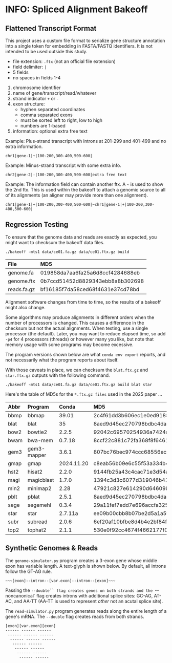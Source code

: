 INFO: Spliced Alignment Bakeoff
===============================

## Flattened Transcript Format ##

This project uses a custom file format to serialize gene structure annotation
into a single token for embedding in FASTA/FASTQ identifiers. It is not
intended to be used outside this study.

- file extension: `.ftx` (not an official file extension)
- field delimiter: `|`
- 5 fields
- no spaces in fields 1-4

1. chromosome identifier
2. name of gene/transcript/read/whatever
3. strand indicator `+` or `-`
4. exon structure:
	- hyphen separated coordinates
	- comma separated exons
	- must be sorted left to right, low to high
	- numbers are 1-based
5. information: optional extra free text

Example: Plus-strand transcript with introns at 201-299 and 401-499 and no
extra information.

```
chr1|gene-1|+|100-200,300-400,500-600|
```

Example: Minus-strand transcript with some extra info.

```
chr2|gene-2|-|100-200,300-400,500-600|extra free text
```

Example: The information field can contain another ftx. A `~` is used to show
the 2nd ftx. This is used within the bakeoff to attach a genomic source to all
of its alignments (an aligner may provide more than one alignment).

```
chr1|gene-1|+|100-200,300-400,500-600|~chr1|gene-1|+|100-200,300-400,500-600|
```

## Regression Testing ##

To ensure that the genome data and reads are exactly as expected, you might
want to checksum the bakeoff data files.

```
./bakeoff -mts1 data/ce01.fa.gz data/ce01.ftx.gz build
```

| File        | MD5
|:------------|:---------------------------------
| genome.fa   | 019858da7aa6fa25a6d8ccf4284688eb
| genome.ftx  | 0b7ccd51452d8829343ebb8a8b302698
| reads.fa.gz | bf16185f7da58ced68f4631e37cd78bd


Alignment software changes from time to time, so the results of a bakeoff might
also change.

Some algorithms may produce alignments in different orders when the number of
processors is changed. This causes a difference in the checksum but not the
actual alignments. When testing, use a single processor (the default). Later,
you may want to reduce elapsed time, so add `-p4` for 4 processors (threads) or
however many you like, but note that memory usage with some programs may become
excessive.

The program versions shown below are what `conda env export` reports, and not
necessarily what the program reports about itself.

With those caveats in place, we can checksum the `blat.ftx.gz` and
`star.ftx.gz` outputs with the following command.

```
./bakeoff -mts1 data/ce01.fa.gz data/ce01.ftx.gz build blat star
```

Here's the table of MD5s for the `*.ftx.gz files` used in the 2025 paper ...

| Abbr | Program     | Conda      | MD5
|:-----|:------------|:-----------|:--------------------------------
| bbmp | bbmap       | 39.01      | 2c4f61dd3b606ec1e0ed91852ad6aaa9
| blat | blat        | 35         | 8aed9d45ec270798bdbc4da5a7bb66f8
| bow2 | bowtie2     | 2.2.5      | 92042c69570254936a7424ccf5851355
| bwam | bwa-mem     | 0.7.18     | 8ccf22c881c72fa368f8f646150cbebc
| gem3 | gem3-mapper | 3.6.1      | 807bc76bec974ccc68556ece73c4c0f7
| gmap | gmap        | 2024.11.20 | c8eab56b09e6c55f53a334b4dd470a5c
| hst2 | hisat2      | 2.2.0      | 9144fb25a43c4cac71e3d54a8db466a9
| magi | magicblast  | 1.7.0      | 1394c3d3c6077d319046b41ebd8d093e
| min2 | minimap2    | 2.28       | 47921c827e614290d64609b7275a9aba
| pblt | pblat       | 2.5.1      | 8aed9d45ec270798bdbc4da5a7bb66f8
| sege | segemehl    | 0.3.4      | 29a11fef7edd7e696accfa325076a638
| star | star        | 2.7.11a    | ee09b00cbb8b07be2d5a1a5fa28d6ae1
| subr | subread     | 2.0.6      | 6ef20af10bfbe8d4b4e2bf84fe62e86f
| top2 | tophat2     | 2.1.1      | 530e0f92cc4674f4662177f01826fa30

## Synthetic Genomes & Reads ##

The `genome-simulator.py` program creates a 3-exon gene whose middle exon has
variable length. A text-glyph is shown below. By default, all introns follow
the GT-AG rule.

```
~~~[exon]--intron--[var.exon]--intron--[exon]~~~
```

Passing the `--double`` flag creates genes on both strands and the
`--noncanonical` flag creates introns with additional splice sites: GC-AG,
AT-AC, and AA-TT (AA-TT is used to represent _other_ not an acutal splice
site).

The `read-simulator.py` program generates reads along the entire length of a
gene's mRNA. The `--double` flag creates reads from both strands.

```
[exon][var.exon][exon]
------ ------ ------
 ------ ------ ------
  ------ ------ ------
   ------ ------
    ------ ------
     ------ ------
      ------ ------
```
